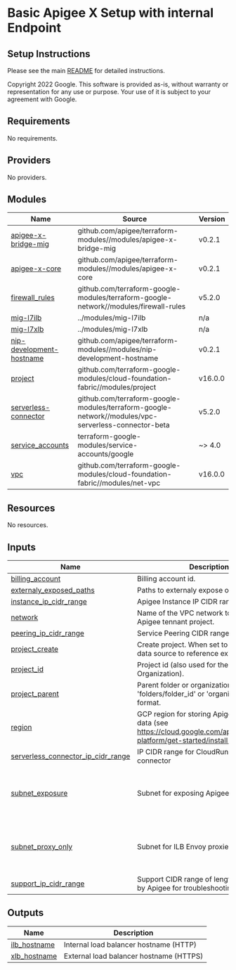 # Basic Apigee X Setup with internal Endpoint

## Setup Instructions

Please see the main [README](https://github.com/apigee/terraform-modules#deploying-end-to-end-samples)
for detailed instructions.

<!-- BEGIN_TF_DOCS -->
Copyright 2022 Google. This software is provided as-is,
without warranty or representation for any use or purpose.
Your use of it is subject to your agreement with Google.

## Requirements

No requirements.

## Providers

No providers.

## Modules

| Name | Source | Version |
|------|--------|---------|
| <a name="module_apigee-x-bridge-mig"></a> [apigee-x-bridge-mig](#module\_apigee-x-bridge-mig) | github.com/apigee/terraform-modules//modules/apigee-x-bridge-mig | v0.2.1 |
| <a name="module_apigee-x-core"></a> [apigee-x-core](#module\_apigee-x-core) | github.com/apigee/terraform-modules//modules/apigee-x-core | v0.2.1 |
| <a name="module_firewall_rules"></a> [firewall\_rules](#module\_firewall\_rules) | github.com/terraform-google-modules/terraform-google-network//modules/firewall-rules | v5.2.0 |
| <a name="module_mig-l7ilb"></a> [mig-l7ilb](#module\_mig-l7ilb) | ../modules/mig-l7ilb | n/a |
| <a name="module_mig-l7xlb"></a> [mig-l7xlb](#module\_mig-l7xlb) | ../modules/mig-l7xlb | n/a |
| <a name="module_nip-development-hostname"></a> [nip-development-hostname](#module\_nip-development-hostname) | github.com/apigee/terraform-modules//modules/nip-development-hostname | v0.2.1 |
| <a name="module_project"></a> [project](#module\_project) | github.com/terraform-google-modules/cloud-foundation-fabric//modules/project | v16.0.0 |
| <a name="module_serverless-connector"></a> [serverless-connector](#module\_serverless-connector) | github.com/terraform-google-modules/terraform-google-network//modules/vpc-serverless-connector-beta | v5.2.0 |
| <a name="module_service_accounts"></a> [service\_accounts](#module\_service\_accounts) | terraform-google-modules/service-accounts/google | ~> 4.0 |
| <a name="module_vpc"></a> [vpc](#module\_vpc) | github.com/terraform-google-modules/cloud-foundation-fabric//modules/net-vpc | v16.0.0 |

## Resources

No resources.

## Inputs

| Name | Description | Type | Default | Required |
|------|-------------|------|---------|:--------:|
| <a name="input_billing_account"></a> [billing\_account](#input\_billing\_account) | Billing account id. | `string` | `null` | no |
| <a name="input_externaly_exposed_paths"></a> [externaly\_exposed\_paths](#input\_externaly\_exposed\_paths) | Paths to externaly expose over L7 GLB | `list(string)` | n/a | yes |
| <a name="input_instance_ip_cidr_range"></a> [instance\_ip\_cidr\_range](#input\_instance\_ip\_cidr\_range) | Apigee Instance IP CIDR range. | `string` | n/a | yes |
| <a name="input_network"></a> [network](#input\_network) | Name of the VPC network to peer with the Apigee tennant project. | `string` | n/a | yes |
| <a name="input_peering_ip_cidr_range"></a> [peering\_ip\_cidr\_range](#input\_peering\_ip\_cidr\_range) | Service Peering CIDR range. | `string` | n/a | yes |
| <a name="input_project_create"></a> [project\_create](#input\_project\_create) | Create project. When set to false, uses a data source to reference existing project. | `bool` | `false` | no |
| <a name="input_project_id"></a> [project\_id](#input\_project\_id) | Project id (also used for the Apigee Organization). | `string` | n/a | yes |
| <a name="input_project_parent"></a> [project\_parent](#input\_project\_parent) | Parent folder or organization in 'folders/folder\_id' or 'organizations/org\_id' format. | `string` | `null` | no |
| <a name="input_region"></a> [region](#input\_region) | GCP region for storing Apigee analytics data (see https://cloud.google.com/apigee/docs/api-platform/get-started/install-cli). | `string` | n/a | yes |
| <a name="input_serverless_connector_ip_cidr_range"></a> [serverless\_connector\_ip\_cidr\_range](#input\_serverless\_connector\_ip\_cidr\_range) | IP CIDR range for CloudRun serverless connector | `string` | n/a | yes |
| <a name="input_subnet_exposure"></a> [subnet\_exposure](#input\_subnet\_exposure) | Subnet for exposing Apigee services | <pre>object({<br>    name               = string<br>    ip_cidr_range      = string<br>    secondary_ip_range = map(string)<br>  })</pre> | n/a | yes |
| <a name="input_subnet_proxy_only"></a> [subnet\_proxy\_only](#input\_subnet\_proxy\_only) | Subnet for ILB Envoy proxies | <pre>object({<br>    name          = string<br>    ip_cidr_range = string<br>    active        = bool<br>  })</pre> | n/a | yes |
| <a name="input_support_ip_cidr_range"></a> [support\_ip\_cidr\_range](#input\_support\_ip\_cidr\_range) | Support CIDR range of length /28 (required by Apigee for troubleshooting purposes). | `string` | n/a | yes |

## Outputs

| Name | Description |
|------|-------------|
| <a name="output_ilb_hostname"></a> [ilb\_hostname](#output\_ilb\_hostname) | Internal load balancer hostname (HTTP) |
| <a name="output_xlb_hostname"></a> [xlb\_hostname](#output\_xlb\_hostname) | External load balancer hostname (HTTPS) |
<!-- END_TF_DOCS -->